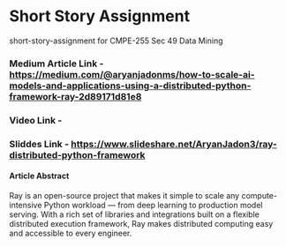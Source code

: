 # Short Story Assignment
short-story-assignment for CMPE-255 Sec 49 Data Mining


### Medium Article Link - https://medium.com/@aryanjadonms/how-to-scale-ai-models-and-applications-using-a-distributed-python-framework-ray-2d89171d81e8
### Video Link - 
### Sliddes Link - https://www.slideshare.net/AryanJadon3/ray-distributed-python-framework


#### Article Abstract 
Ray is an open-source project that makes it simple to scale any compute-intensive Python workload — from deep learning to production model serving. With a rich set of libraries and integrations built on a flexible distributed execution framework, Ray makes distributed computing easy and accessible to every engineer.
